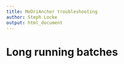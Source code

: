 ```yaml
---
title: MeDriAnchor troubleshooting
author: Steph Locke
output: html_document
---
```


# Long running batches

